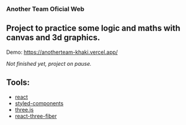 ### Another Team Oficial Web

## Project to practice some logic and maths with canvas and 3d graphics.

Demo: https://anotherteam-khaki.vercel.app/

_Not finished yet, project on pause._

## Tools: 

* [react](https://es.reactjs.org/)
* [styled-components](https://www.npmjs.com/package/styled-components)
* [three.js](https://www.npmjs.com/package/three)
* [react-three-fiber](https://www.npmjs.com/package/react-three-fiber)
